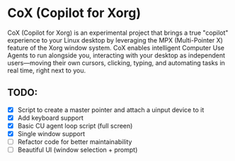 #  CoX (Copilot for Xorg)

CoX (Copilot for Xorg) is an experimental project that brings a true "copilot" experience to your Linux desktop by leveraging the MPX (Multi-Pointer X) feature of the Xorg window system. CoX enables intelligent Computer Use Agents to run alongside you, interacting with your desktop as independent users—moving their own cursors, clicking, typing, and automating tasks in real time, right next to you.


## TODO:

- [X] Script to create a master pointer and attach a uinput device to it
- [X] Add keyboard support
- [X] Basic CU agent loop script (full screen)
- [X] Single window support
- [ ] Refactor code for better maintainability
- [ ] Beautiful UI (window selection + prompt)